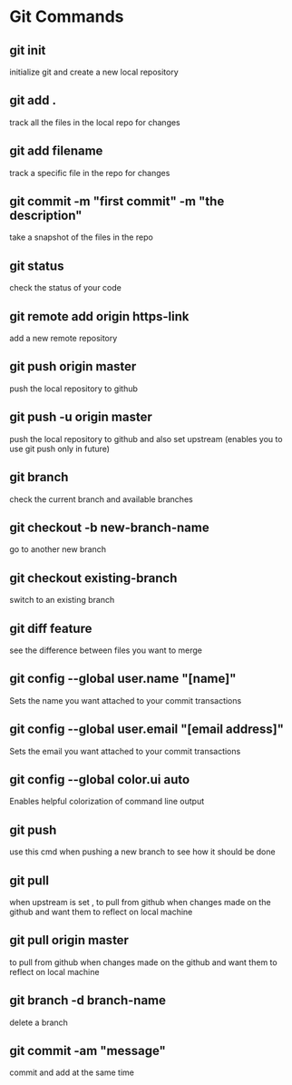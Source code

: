 # Git Commands

## git init
initialize git and create a new local repository

## git add .
track all the files in the local repo for changes

## git add filename
track a specific file in the repo for changes

## git commit -m "first commit" -m "the description"
take a snapshot of the files in the repo

## git status
check the status of your code

## git remote add origin https-link
add a new remote repository

## git push origin master
push the local repository to github

## git push -u origin master
push the local repository to github and also set upstream (enables you to use git push only in future)

## git branch
check the current branch and available branches

## git checkout -b new-branch-name
go to another new branch

## git checkout existing-branch
switch to an existing branch

## git diff feature
see the difference between files you want to merge

## git config --global user.name "[name]"
Sets the name you want attached to your commit transactions

## git config --global user.email "[email address]"
Sets the email you want attached to your commit transactions

## git config --global color.ui auto
Enables helpful colorization of command line output

## git push
use this cmd when pushing a new branch to see how it should be done

## git pull
when upstream is set , to pull from github when changes made on the github and want them to reflect on local machine

## git pull origin master
to pull from github when changes made on the github and want them to reflect on local machine

## git branch -d branch-name
delete a branch

## git commit -am "message"
commit and add at the same time